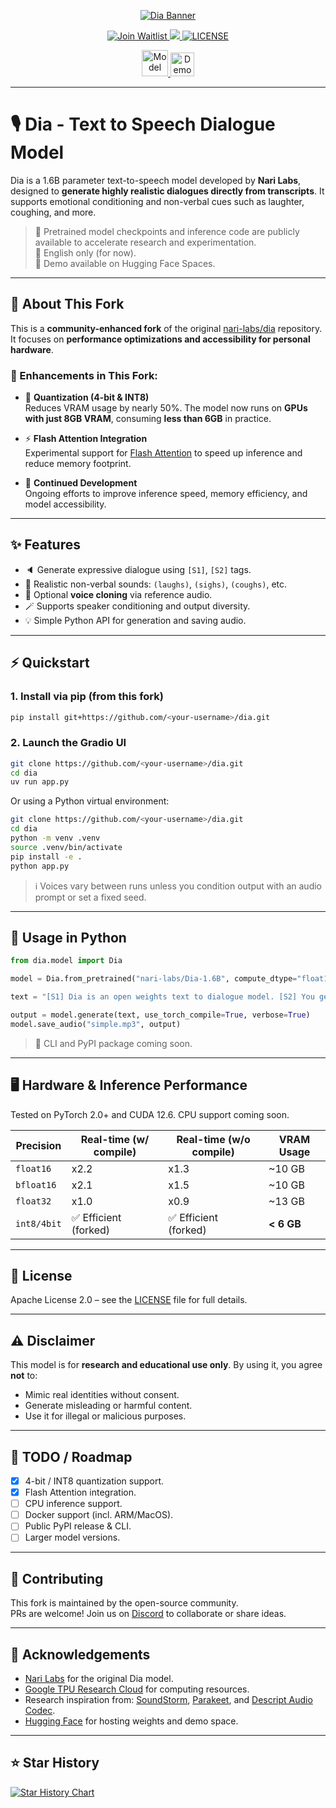 <p align="center">
  <a href="https://github.com/nari-labs/dia">
    <img src="./dia/static/images/banner.png" alt="Dia Banner">
  </a>
</p>

<p align="center">
  <a href="https://tally.so/r/meokbo" target="_blank">
    <img alt="Join Waitlist" src="https://img.shields.io/badge/Join-Waitlist-white?style=for-the-badge">
  </a>
  <a href="https://discord.gg/pgdB5YRe" target="_blank">
    <img src="https://img.shields.io/badge/Discord-Join%20Chat-7289DA?logo=discord&style=for-the-badge">
  </a>
  <a href="https://github.com/nari-labs/dia/blob/main/LICENSE" target="_blank">
    <img src="https://img.shields.io/badge/License-Apache_2.0-blue.svg?style=for-the-badge" alt="LICENSE">
  </a>
</p>

<p align="center">
  <a href="https://huggingface.co/nari-labs/Dia-1.6B">
    <img src="https://huggingface.co/datasets/huggingface/badges/resolve/main/model-on-hf-lg-dark.svg" alt="Model on Hugging Face" height="42">
  </a>
  <a href="https://huggingface.co/spaces/nari-labs/Dia-1.6B">
    <img src="https://huggingface.co/datasets/huggingface/badges/resolve/main/open-in-hf-spaces-lg-dark.svg" alt="Demo Space on Hugging Face" height="38">
  </a>
</p>

---

# 🎙️ Dia - Text to Speech Dialogue Model

Dia is a 1.6B parameter text-to-speech model developed by **Nari Labs**, designed to **generate highly realistic dialogues directly from transcripts**. It supports emotional conditioning and non-verbal cues such as laughter, coughing, and more.

> 🧪 Pretrained model checkpoints and inference code are publicly available to accelerate research and experimentation.  
> 💬 English only (for now).  
> 🔬 Demo available on Hugging Face Spaces.

---

## 🔧 About This Fork

This is a **community-enhanced fork** of the original [nari-labs/dia](https://github.com/nari-labs/dia) repository. It focuses on **performance optimizations and accessibility for personal hardware**.

### 🚀 Enhancements in This Fork:

- 🧠 **Quantization (4-bit & INT8)**  
  Reduces VRAM usage by nearly 50%. The model now runs on **GPUs with just 8GB VRAM**, consuming **less than 6GB** in practice.

- ⚡ **Flash Attention Integration**  
  Experimental support for [Flash Attention](https://github.com/Dao-AILab/flash-attention) to speed up inference and reduce memory footprint.

- 🔄 **Continued Development**  
  Ongoing efforts to improve inference speed, memory efficiency, and model accessibility.

---

## ✨ Features

- 🔈 Generate expressive dialogue using `[S1]`, `[S2]` tags.
- 🤖 Realistic non-verbal sounds: `(laughs)`, `(sighs)`, `(coughs)`, etc.
- 🧬 Optional **voice cloning** via reference audio.
- 🪄 Supports speaker conditioning and output diversity.
- 💡 Simple Python API for generation and saving audio.

---

## ⚡ Quickstart

### 1. Install via pip (from this fork)

```bash
pip install git+https://github.com/<your-username>/dia.git
```

### 2. Launch the Gradio UI

```bash
git clone https://github.com/<your-username>/dia.git
cd dia
uv run app.py
```

Or using a Python virtual environment:

```bash
git clone https://github.com/<your-username>/dia.git
cd dia
python -m venv .venv
source .venv/bin/activate
pip install -e .
python app.py
```

> ℹ️ Voices vary between runs unless you condition output with an audio prompt or set a fixed seed.

---

## 🐍 Usage in Python

```python
from dia.model import Dia

model = Dia.from_pretrained("nari-labs/Dia-1.6B", compute_dtype="float16")

text = "[S1] Dia is an open weights text to dialogue model. [S2] You get full control over scripts and voices. [S1] Wow. Amazing. (laughs) [S2] Try it now on GitHub or Hugging Face."

output = model.generate(text, use_torch_compile=True, verbose=True)
model.save_audio("simple.mp3", output)
```

> 📢 CLI and PyPI package coming soon.

---

## 🖥️ Hardware & Inference Performance

Tested on PyTorch 2.0+ and CUDA 12.6. CPU support coming soon.

| Precision   | Real-time (w/ compile) | Real-time (w/o compile) | VRAM Usage |
|-------------|------------------------|--------------------------|------------|
| `float16`   | x2.2                   | x1.3                     | ~10 GB     |
| `bfloat16`  | x2.1                   | x1.5                     | ~10 GB     |
| `float32`   | x1.0                   | x0.9                     | ~13 GB     |
| `int8/4bit` | ✅ Efficient (forked)   | ✅ Efficient (forked)    | **< 6 GB** |

---

## 🪪 License

Apache License 2.0 – see the [LICENSE](LICENSE) file for full details.

---

## ⚠️ Disclaimer

This model is for **research and educational use only**. By using it, you agree **not** to:

- Mimic real identities without consent.
- Generate misleading or harmful content.
- Use it for illegal or malicious purposes.

---

## 🔭 TODO / Roadmap

- [x] 4-bit / INT8 quantization support.
- [x] Flash Attention integration.
- [ ] CPU inference support.
- [ ] Docker support (incl. ARM/MacOS).
- [ ] Public PyPI release & CLI.
- [ ] Larger model versions.

---

## 🤝 Contributing

This fork is maintained by the open-source community.  
PRs are welcome! Join us on [Discord](https://discord.gg/pgdB5YRe) to collaborate or share ideas.

---

## 🙏 Acknowledgements

- [Nari Labs](https://github.com/nari-labs) for the original Dia model.
- [Google TPU Research Cloud](https://sites.research.google/trc/about/) for computing resources.
- Research inspiration from: [SoundStorm](https://arxiv.org/abs/2305.09636), [Parakeet](https://jordandarefsky.com/blog/2024/parakeet/), and [Descript Audio Codec](https://github.com/descriptinc/descript-audio-codec).
- [Hugging Face](https://huggingface.co) for hosting weights and demo space.

---

## ⭐ Star History

<a href="https://www.star-history.com/#nari-labs/dia&Date">
  <picture>
    <source media="(prefers-color-scheme: dark)" srcset="https://api.star-history.com/svg?repos=nari-labs/dia&type=Date&theme=dark" />
    <source media="(prefers-color-scheme: light)" srcset="https://api.star-history.com/svg?repos=nari-labs/dia&type=Date" />
    <img alt="Star History Chart" src="https://api.star-history.com/svg?repos=nari-labs/dia&type=Date" />
  </picture>
</a>